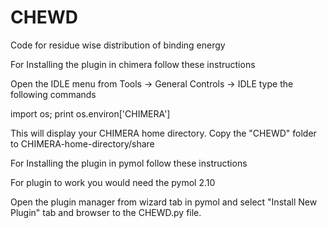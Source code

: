 # CHEWD
Code for residue wise distribution of binding energy

For Installing the plugin in chimera follow these instructions

Open the IDLE menu from Tools -> General Controls -> IDLE
type the following commands

import os; print os.environ['CHIMERA']

This will display your CHIMERA home directory. Copy the "CHEWD" folder to CHIMERA-home-directory/share


For Installing the plugin in pymol follow these instructions

For plugin to work you would need the pymol 2.10

Open the plugin manager from wizard tab in pymol and select "Install New Plugin" tab and browser to the CHEWD.py file.
